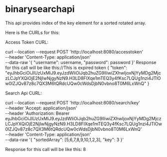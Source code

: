 # binarysearchapi
This api provides index of the key element for a sorted rotated array.

Here is the CURLs for this:

Access Token CURL:

curl --location --request POST 'http://localhost:8080/accesstoken' \
--header 'Content-Type: application/json' \
--data-raw '{
    "username": username,
    "password": password
}'
Response for this call will be like this://This is expired token
{
    "token": "eyJhbGciOiJIUzUxMiJ9.eyJzdWIiOiJqb2huZG9lIiwiZXhwIjoxNjYyMDg2MjczLCJpYXQiOjE2NjIwNjgyNzN9.H3LD8FlXqe1mTEQ3y4fKsc7LQUg1nzi4JTlOw0lZJQv87z8c7QX3M6tQRdcUQw0cWdsDjbN0vbno8T0M6LxWnQ"
}

Search Api CURL:

curl --location --request POST 'http://localhost:8080/search/key' \
--header 'Accept: application/json' \
--header 'Authorization: Bearer eyJhbGciOiJIUzUxMiJ9.eyJzdWIiOiJqb2huZG9lIiwiZXhwIjoxNjYyMDg2MjczLCJpYXQiOjE2NjIwNjgyNzN9.H3LD8FlXqe1mTEQ3y4fKsc7LQUg1nzi4JTlOw0lZJQv87z8c7QX3M6tQRdcUQw0cWdsDjbN0vbno8T0M6LxWnQ' \
--header 'Content-Type: application/json' \
--data-raw '{
    "sortedArray": [5,6,7,8,9,10,1,2,3],
    "key": 3
}'

Response for this call will be like this:
8
